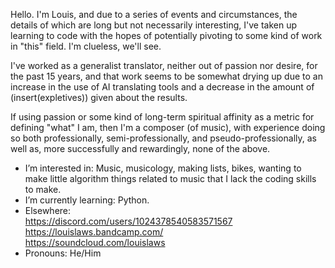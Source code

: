 Hello. I'm Louis, and due to a series of events and circumstances, the details of which are long but not necessarily interesting, I've taken up learning to code with the hopes of potentially pivoting to some kind of work in "this" field. I'm clueless, we'll see.

I've worked as a generalist translator, neither out of passion nor desire, for the past 15 years, and that work seems to be somewhat drying up due to an increase in the use of AI translating tools and a decrease in the amount of (insert(expletives)) given about the results.

If using passion or some kind of long-term spiritual affinity as a metric for defining "what" I am, then I'm a composer (of music), with experience doing so both professionally, semi-professionally, and pseudo-professionally, as well as, more successfully and rewardingly, none of the above.

- I’m interested in: Music, musicology, making lists, bikes, wanting to make little algorithm things related to music that I lack the coding skills to make.
- I’m currently learning: Python.
- Elsewhere: <br> https://discord.com/users/1024378540583571567
               <br> https://louislaws.bandcamp.com/ <br> https://soundcloud.com/louislaws
- Pronouns: He/Him

<!---
dunchuntey/dunchuntey is a ✨ special ✨ repository because its `README.md` (this file) appears on your GitHub profile.
You can click the Preview link to take a look at your changes.
--->
